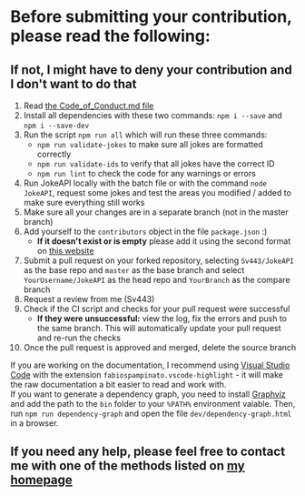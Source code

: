 # Before submitting your contribution, please read the following:
## If not, I might have to deny your contribution and I don't want to do that
1. Read [the Code_of_Conduct.md file](./Code_of_Conduct.md)
2. Install all dependencies with these two commands: `npm i --save` and `npm i --save-dev`
3. Run the script `npm run all` which will run these three commands:
    - `npm run validate-jokes` to make sure all jokes are formatted correctly
    - `npm run validate-ids` to verify that all jokes have the correct ID
    - `npm run lint` to check the code for any warnings or errors
4. Run JokeAPI locally with the batch file or with the command `node JokeAPI`, request some jokes and test the areas you modified / added to make sure everything still works
5. Make sure all your changes are in a separate branch (not in the master branch)
6. Add yourself to the `contributors` object in the file `package.json` :)
    - **If it doesn't exist or is empty** please add it using the second format on [this website](https://flaviocopes.com/package-json/#contributors)
7. Submit a pull request on your forked repository, selecting `Sv443/JokeAPI` as the base repo and `master` as the base branch and select `YourUsername/JokeAPI` as the head repo and `YourBranch` as the compare branch
8. Request a review from me (Sv443)
9. Check if the CI script and checks for your pull request were successful
    - **If they were unsuccessful:** view the log, fix the errors and push to the same branch. This will automatically update your pull request and re-run the checks
10. Once the pull request is approved and merged, delete the source branch  
  
  
If you are working on the documentation, I recommend using [Visual Studio Code](https://code.visualstudio.com/) with the extension `fabiospampinato.vscode-highlight` - it will make the raw documentation a bit easier to read and work with.  
If you want to generate a dependency graph, you need to install [Graphviz](https://graphviz.gitlab.io/download/) and add the path to the `bin` folder to your `%PATH%` environment vaiable. Then, run `npm run dependency-graph` and open the file `dev/dependency-graph.html` in a browser.  

## If you need any help, please feel free to contact me with one of the methods listed on [my homepage](https://sv443.net/)
